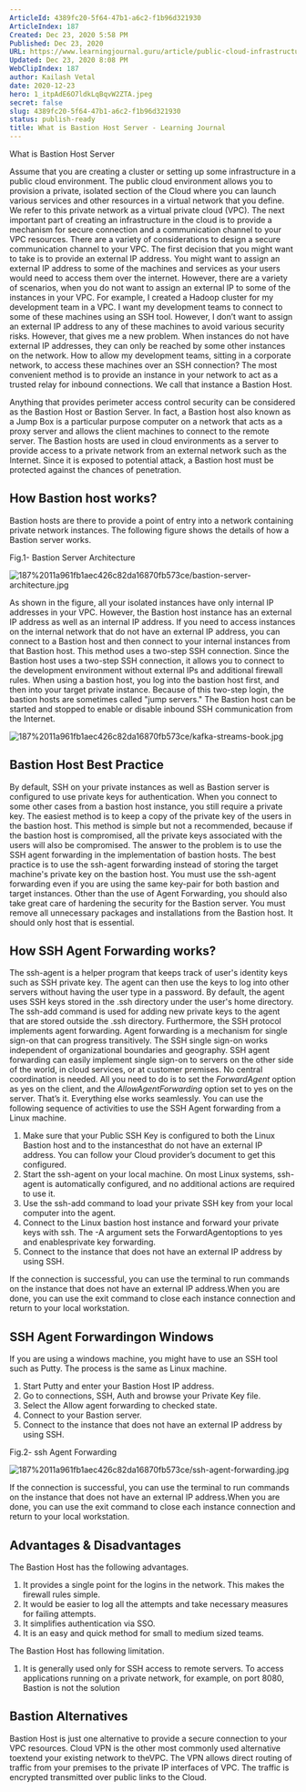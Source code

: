 ```yaml
---
ArticleId: 4389fc20-5f64-47b1-a6c2-f1b96d321930
ArticleIndex: 187
Created: Dec 23, 2020 5:58 PM
Published: Dec 23, 2020
URL: https://www.learningjournal.guru/article/public-cloud-infrastructure/what-is-bastion-host-server/
Updated: Dec 23, 2020 8:08 PM
WebClipIndex: 187
author: Kailash Vetal
date: 2020-12-23
hero: 1_itpAdE6O7ldkLqBqvW2ZTA.jpeg
secret: false
slug: 4389fc20-5f64-47b1-a6c2-f1b96d321930
status: publish-ready
title: What is Bastion Host Server - Learning Journal
---
```

What is Bastion Host Server

Assume that you are creating a cluster or setting up some infrastructure in a public cloud environment. The public cloud environment allows you to provision a private, isolated section of the Cloud where you can launch various services and other resources in a virtual network that you define. We refer to this private network as a virtual private cloud (VPC). 
The next important part of creating an infrastructure in the cloud is to provide a mechanism for secure connection and a communication channel to your VPC resources. There are a variety of considerations to design a secure communication channel to your VPC. The first decision that you might want to take is to provide an external IP address. You might want to assign an external IP address to some of the machines and services as your users would need to access them over the internet. 
However, there are a variety of scenarios, when you do not want to assign an external IP to some of the instances in your VPC. For example, I created a Hadoop cluster for my development team in a VPC. I want my development teams to connect to some of these machines using an SSH tool. However, I don’t want to assign an external IP address to any of these machines to avoid various security risks. However, that gives me a new problem. 
When instances do not have external IP addresses, they can only be reached by some other instances on the network. How to allow my development teams, sitting in a corporate network, to access these machines over an SSH connection? 
The most convenient method is to provide an instance in your network to act as a trusted relay for inbound connections. We call that instance a Bastion Host.

Anything that provides perimeter access control security can be considered as the Bastion Host or Bastion Server. In fact, a Bastion host also known as a Jump Box is a particular purpose computer on a network that acts as a proxy server and allows the client machines to connect to the remote server. The Bastion hosts are used in cloud environments as a server to provide access to a private network from an external network such as the Internet. Since it is exposed to potential attack, a Bastion host must be protected against the chances of penetration.

## How Bastion host works?

Bastion hosts are there to provide a point of entry into a network containing private network instances. The following figure shows the details of how a Bastion server works.

 [](https://www.learningjournal.guru/_resources/img/jpg-7x/bastion-server-architecture.jpg)Fig.1- Bastion Server Architecture

![187%2011a961fb1aec426c82da16870fb573ce/bastion-server-architecture.jpg](187%2011a961fb1aec426c82da16870fb573ce/bastion-server-architecture.jpg)

As shown in the figure, all your isolated instances have only internal IP addresses in your VPC. However, the Bastion host instance has an external IP address as well as an internal IP address. If you need to access instances on the internal network that do not have an external IP address, you can connect to a Bastion host and then connect to your internal instances from that Bastion host. This method uses a two-step SSH connection. Since the Bastion host uses a two-step SSH connection, it allows you to connect to the development environment without external IPs and additional firewall rules. When using a bastion host, you log into the bastion host first, and then into your target private instance. Because of this two-step login, the bastion hosts are sometimes called "jump servers." 
The Bastion host can be started and stopped to enable or disable inbound SSH communication from the Internet.

![187%2011a961fb1aec426c82da16870fb573ce/kafka-streams-book.jpg](187%2011a961fb1aec426c82da16870fb573ce/kafka-streams-book.jpg)

## Bastion Host Best Practice

By default, SSH on your private instances as well as Bastion server is configured to use private keys for authentication. When you connect to some other cases from a bastion host instance, you still require a private key. The easiest method is to keep a copy of the private key of the users in the bastion host. This method is simple but not a recommended, because if the bastion host is compromised, all the private keys associated with the users will also be compromised. The answer to the problem is to use the SSH agent forwarding in the implementation of bastion hosts. 
The best practice is to use the ssh-agent forwarding instead of storing the target machine's private key on the bastion host. You must use the ssh-agent forwarding even if you are using the same key-pair for both bastion and target instances. 
Other than the use of Agent Forwarding, you should also take great care of hardening the security for the Bastion server. You must remove all unnecessary packages and installations from the Bastion host. It should only host that is essential.

## How SSH Agent Forwarding works?

The ssh-agent is a helper program that keeps track of user's identity keys such as SSH private key. The agent can then use the keys to log into other servers without having the user type in a password. By default, the agent uses SSH keys stored in the .ssh directory under the user's home directory. The ssh-add command is used for adding new private keys to the agent that are stored outside the .ssh directory. 
Furthermore, the SSH protocol implements agent forwarding. Agent forwarding is a mechanism for single sign-on that can progress transitively. The SSH single sign-on works independent of organizational boundaries and geography. SSH agent forwarding can easily implement single sign-on to servers on the other side of the world, in cloud services, or at customer premises. No central coordination is needed. All you need to do is to set the *ForwardAgent* option as yes on the client, and the *AllowAgentForwarding* option set to yes on the server. That’s it. Everything else works seamlessly. 
You can use the following sequence of activities to use the SSH Agent forwarding from a Linux machine.

1. Make sure that your Public SSH Key is configured to both the Linux Bastion host and to the instancesthat do not have an external IP address. You can follow your Cloud provider’s document to get this configured.
2. Start the ssh-agent on your local machine. On most Linux systems, ssh-agent is automatically configured, and no additional actions are required to use it.
3. Use the ssh-add command to load your private SSH key from your local computer into the agent.
4. Connect to the Linux bastion host instance and forward your private keys with ssh. The -A argument sets the ForwardAgentoptions to yes and enablesprivate key forwarding.
5. Connect to the instance that does not have an external IP address by using SSH.

If the connection is successful, you can use the terminal to run commands on the instance that does not have an external IP address.When you are done, you can use the exit command to close each instance connection and return to your local workstation.

## SSH Agent Forwardingon Windows

If you are using a windows machine, you might have to use an SSH tool such as Putty. The process is the same as Linux machine.

1. Start Putty and enter your Bastion Host IP address.
2. Go to connections, SSH, Auth and browse your Private Key file.
3. Select the Allow agent forwarding to checked state.
4. Connect to your Bastion server.
5. Connect to the instance that does not have an external IP address by using SSH.

 [](https://www.learningjournal.guru/_resources/img/jpg-5x/ssh-agent-forwarding.jpg)Fig.2- ssh Agent Forwarding

![187%2011a961fb1aec426c82da16870fb573ce/ssh-agent-forwarding.jpg](187%2011a961fb1aec426c82da16870fb573ce/ssh-agent-forwarding.jpg)

If the connection is successful, you can use the terminal to run commands on the instance that does not have an external IP address.When you are done, you can use the exit command to close each instance connection and return to your local workstation.

## Advantages & Disadvantages

The Bastion Host has the following advantages.

1. It provides a single point for the logins in the network. This makes the firewall rules simple.
2. It would be easier to log all the attempts and take necessary measures for failing attempts.
3. It simplifies authentication via SSO.
4. It is an easy and quick method for small to medium sized teams.

The Bastion Host has following limitation.

1. It is generally used only for SSH access to remote servers. To access applications running on a private network, for example, on port 8080, Bastion is not the solution

## Bastion Alternatives

Bastion Host is just one alternative to provide a secure connection to your VPC resources. Cloud VPN is the other most commonly used alternative toextend your existing network to theVPC. The VPN allows direct routing of traffic from your premises to the private IP interfaces of VPC. The traffic is encrypted transmitted over public links to the Cloud.

###
